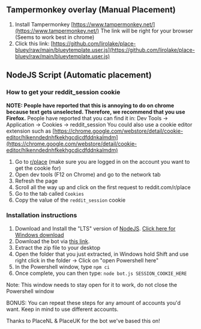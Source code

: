 ## Tampermonkey overlay (Manual Placement)

1. Install Tampermonkey [https://www.tampermonkey.net/](https://www.tampermonkey.net/) The link will be right for your browser (Seems to work best in chrome)
2. Click this link: [https://github.com/lirolake/place-bluey/raw/main/blueytemplate.user.js](https://github.com/lirolake/place-bluey/raw/main/blueytemplate.user.js)


## NodeJS Script (Automatic placement)

### How to get your reddit_session cookie
**NOTE: People have reported that this is annoying to do on chrome because text gets unselected. Therefore, we recommend that you use Firefox.**
People have reported that you can find it in: Dev Tools -> Application -> Cookies -> reddit_session
You could also use a cookie editor extension such as [https://chrome.google.com/webstore/detail/cookie-editor/hlkenndednhfkekhgcdicdfddnkalmdm](https://chrome.google.com/webstore/detail/cookie-editor/hlkenndednhfkekhgcdicdfddnkalmdm)

1. Go to [r/place](https://reddit.com/r/place) (make sure you are logged in on the account you want to get the cookie for)
2. Open dev tools (F12 on Chrome) and go to the network tab
3. Refresh the page
4. Scroll all the way up and click on the first request to reddit.com/r/place
5. Go to the tab called `Cookies`
6. Copy the value of the `reddit_session` cookie

### Installation instructions

1. Download and Install the "LTS" version of [NodeJS](https://nodejs.org/). [Click here for Windows download](https://nodejs.org/dist/v16.14.2/node-v16.14.2-x64.msi)
2. Download the bot via [this link](https://github.com/lirolake/place-bluey/archive/refs/heads/master.zip).
3. Extract the zip file to your desktop
4. Open the folder that you just extracted, in Windows hold Shift and use right click in the folder -> Click on "open Powershell here"
5. In the Powershell window, type `npm ci`
6. Once complete, you can then type: `node bot.js SESSION_COOKIE_HERE`

Note: This window needs to stay open for it to work, do not close the Powershell window


BONUS: You can repeat these steps for any amount of accounts you'd want. Keep in mind to use different accounts.

Thanks to PlaceNL & PlaceUK for the bot we've based this on!
